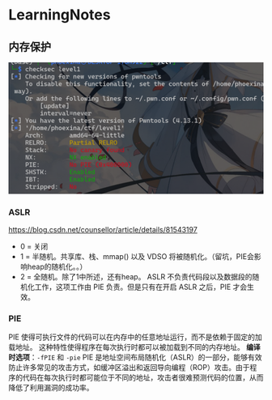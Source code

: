 # LearningNotes

## 内存保护

![](images/Pasted%20image%2020241108151756.png)
### ASLR
https://blog.csdn.net/counsellor/article/details/81543197
- 0 = 关闭
- 1 = 半随机。共享库、栈、mmap() 以及 VDSO 将被随机化。（留坑，PIE会影响heap的随机化。。）
- 2 = 全随机。除了1中所述，还有heap。
ASLR 不负责代码段以及数据段的随机化工作，这项工作由 PIE 负责。但是只有在开启 ASLR 之后，PIE 才会生效。
### PIE
PIE 使得可执行文件的代码可以在内存中的任意地址运行，而不是依赖于固定的加载地址。
这种特性使得程序在每次执行时都可以被加载到不同的内存地址。
**编译时选项**：`-fPIE` 和 `-pie`
PIE 是地址空间布局随机化（ASLR）的一部分，能够有效防止许多常见的攻击方式，如缓冲区溢出和返回导向编程（ROP）攻击。由于程序的代码在每次执行时都可能位于不同的地址，攻击者很难预测代码的位置，从而降低了利用漏洞的成功率。

